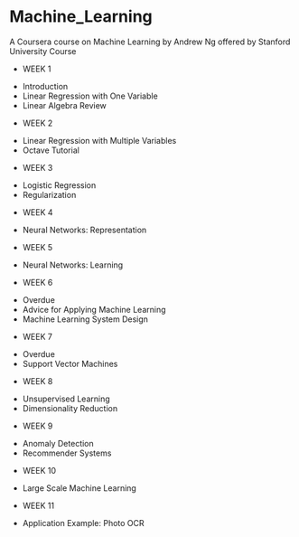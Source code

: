 # Machine_Learning


A Coursera course on Machine Learning by Andrew Ng offered by Stanford University
Course

* WEEK 1
+ Introduction
+ Linear Regression with One Variable
+ Linear Algebra Review

* WEEK 2
+ Linear Regression with Multiple Variables
+ Octave Tutorial

* WEEK 3
+ Logistic Regression
+ Regularization

* WEEK 4
+ Neural Networks: Representation

* WEEK 5
+ Neural Networks: Learning

* WEEK 6
+ Overdue
+ Advice for Applying Machine Learning
+ Machine Learning System Design

* WEEK 7
+ Overdue
+ Support Vector Machines

* WEEK 8
+ Unsupervised Learning
+ Dimensionality Reduction

* WEEK 9
+ Anomaly Detection
+ Recommender Systems

* WEEK 10
+ Large Scale Machine Learning

* WEEK 11
+ Application Example: Photo OCR
